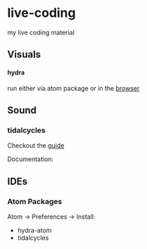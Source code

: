 # live-coding
my live coding material


## Visuals

#### hydra
run either via atom package or in the [browser](hydra.ojack.xyz)

## Sound

### tidalcycles
Checkout the [guide](https://tidalcycles.org/docs/getting-started/macos_install)

Documentation:

## IDEs

### Atom Packages
Atom -> Preferences -> Install:
- hydra-atom
- tidalcycles
